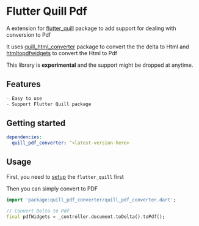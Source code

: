 # Flutter Quill Pdf
A extension for [flutter_quill](https://pub.dev/packages/flutter_quill) package to add support for dealing with conversion to Pdf

It uses [quill_html_converter](https://pub.dev/packages/quill_html_converter) package to convert the the delta to Html and [htmltopdfwidgets](https://pub.dev/packages/htmltopdfwidgets) to convert the Html to Pdf

This library is **experimental** and the support might be dropped at anytime.

## Features

```markdown
- Easy to use
- Support Flutter Quill package
```

## Getting started

```yaml
dependencies:
  quill_pdf_converter: ^<latest-version-here>
```

## Usage

First, you need to [setup](../README.md#usage) the `flutter_quill` first

Then you can simply convert to PDF

```dart
import 'package:quill_pdf_converter/quill_pdf_converter.dart';

// Convert Delta to Pdf
final pdfWidgets = _controller.document.toDelta().toPdf();

```